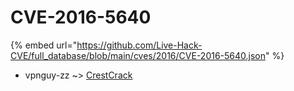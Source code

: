 # CVE-2016-5640
{% embed url="https://github.com/Live-Hack-CVE/full_database/blob/main/cves/2016/CVE-2016-5640.json" %}

* vpnguy-zz ~> [CrestCrack](https://www.alice-snow.ru/2016/database/cve-2016-5640/crestcrack-vpnguy-zz)
